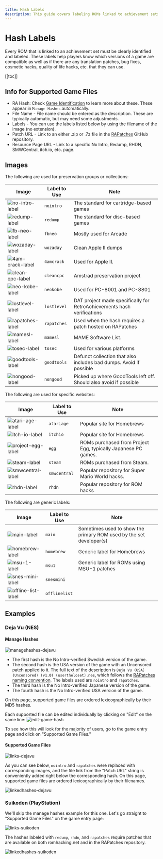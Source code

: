 ```yaml
---
title: Hash Labels
description: This guide covers labeling ROMs linked to achievement sets, including label types, image labels, and examples.
---
```


# Hash Labels

Every ROM that is linked to an achievement set must be clearly identified and labeled. These labels help players know which versions of a game are compatible as well as if there are any translation patches, bug fixes, cosmetic hacks, quality of life hacks, etc. that they can use.

[[toc]]

## Info for Supported Game Files

- RA Hash: Check [Game Identification](/developer-docs/game-identification) to learn more about these. These appear in `Manage Hashes` automatically.
- File Name - File name should be entered as the description. These are typically automatic, but may need some adjustments.
- Labels - You can use the labels listed below by using the filename of the image (no extension).
- Patch URL - Link to an either .zip or .7z file in the [RAPatches](https://github.com/RetroAchievements/RAPatches) GitHub repository. 
- Resource Page URL - Link to a specific No Intro, Redump, RHDN, SMWCentral, itch.io, etc. page.

## Images

The following are used for preservation groups or collections:

| Image                                                                                | Label to Use  | Note                                                                   |
| ------------------------------------------------------------------------------------ | ------------- | ---------------------------------------------------------------------- |
| ![no-intro-label](https://retroachievements.org/Images/labels/nointro.png)           | `nointro`     | The standard for cartridge-based games                                 |
| ![redump-label](https://retroachievements.org/Images/labels/redump.png)              | `redump`      | The standard for disc-based games                                      |
| ![fb-neo-label](https://retroachievements.org/Images/labels/fbneo.png)               | `fbneo`       | Mostly used for Arcade                                                 |
| ![wozaday-label](https://retroachievements.org/assets/images/labels/wozaday.png)     | `wozaday`     | Clean Apple II dumps                                                   |
| ![4am-crack-label](https://retroachievements.org/Images/labels/4amcrack.png)         | `4amcrack`    | Used for Apple II.                                                     |
| ![clean-cpc-label](https://retroachievements.org/Images/labels/cleancpc.png)         | `cleancpc`    | Amstrad preservation project                                           |
| ![neo-kobe-label](https://retroachievements.org/Images/labels/neokobe.png)           | `neokobe`     | Used for PC-8001 and PC-8801                                           |
| ![lostlevel-label](https://retroachievements.org/assets/images/labels/lostlevel.png) | `lostlevel`   | DAT project made specifically for RetroAchievements hash verifications |
| ![rapatches-label](https://retroachievements.org/Images/labels/rapatches.png)        | `rapatches`   | Used when the hash requires a patch hosted on RAPatches                |
| ![mamesl-label](https://retroachievements.org/Images/labels/mamesl.png)              | `mamesl`      | MAME Software List.                                                    |
| ![tosec-label](https://retroachievements.org/Images/labels/tosec.png)                | `tosec`       | Used for various platforms                                             |
| ![goodtools-label](https://retroachievements.org/Images/labels/goodtools.png)        | `goodtools`   | Defunct collection that also includes bad dumps. Avoid if possible     |
| ![nongood-label](https://retroachievements.org/Images/labels/nongood.png)            | `nongood`     | Picked up where GoodTools left off. Should also avoid if possible      |

The following are used for specific websites:

| Image                                                                                | Label to Use  | Note                                                                   |
| ------------------------------------------------------------------------------------ | ------------- | ---------------------------------------------------------------------- |
| ![atari-age-label](https://retroachievements.org/Images/labels/atariage.png)         | `atariage`    | Popular site for Homebrews                                             |
| ![itch-io-label](https://retroachievements.org/Images/labels/itchio.png)             | `itchio`      | Popular site for Homebrews                                             |
| ![project-egg-label](https://retroachievements.org/Images/labels/egg.png)            | `egg`         | ROMs purchased from Project Egg, typically Japanese PC games.          |
| ![steam-label](https://retroachievements.org/Images/labels/steam.png)                | `steam`       | ROMs purchased from Steam.                                             |
| ![smwcentral-label](https://retroachievements.org/Images/labels/smwcentral.png)      | `smwcentral`  | Popular repository for Super Mario World hacks.                        |
| ![rhdn-label](https://retroachievements.org/Images/labels/rhdn.png)                  | `rhdn`        | Popular repository for ROM hacks                                       |

The following are generic labels:

| Image                                                                                | Label to Use  | Note                                                                   |
| ------------------------------------------------------------------------------------ | ------------- | ---------------------------------------------------------------------- |
| ![main-label](https://retroachievements.org/Images/labels/main.png)                  | `main`        | Sometimes used to show the primary ROM used by the set developer(s)    |
| ![homebrew-label](https://retroachievements.org/Images/labels/homebrew.png)          | `homebrew`    | Generic label for Homebrews                                            |
| ![msu-1-label](https://retroachievements.org/Images/labels/msu1.png)                 | `msu1`        | Generic label for ROMs using MSU-1 patches                             |
| ![snes-mini-label](https://retroachievements.org/Images/labels/snesmini.png)         | `snesmini`    |                                                                        |
| ![offline-list-label](https://retroachievements.org/Images/labels/offlinelist.png)   | `offlinelist` |                                                                        |


## Examples

### Deja Vu (NES)

#### Manage Hashes

![managehashes-dejavu](/public/manage-hashes-dejavu.png)

- The first hash is the No Intro-verified Swedish version of the game.
- The second hash is the USA version of the game with an Uncensored patch applied to it. The full text of the description is `Deja Vu (USA) (Uncensored) (v1.0) (usertheloset).nes`, which follows the [RAPatches naming convention](https://github.com/RetroAchievements/RAPatches#naming-convention). The labels used are `nointro` and `rapatches`.
- The third hash is the No Intro-verified Japanese version of the game.
- The fourth hash is the No Intro-verified USA version of the game.

On this page, supported game files are ordered lexicographically by their MD5 hashes.

Each supported file can be edited individually by clicking on "Edit" on the same line:
![edit-game-hash](/public/edit-game-hash.png)

To see how this will look for the majority of users, go to the game entry page and click on "Supported Game Files."

#### Supported Game Files
![links-dejavu](/public/links-dejavu.png)

As you can see below, `nointro` and `rapatches` were replaced with corresponding images, and the file link from the "Patch URL" string is conveniently added right below the corresponding hash. On this page, supported game files are ordered lexicographically by their filenames.

![linkedhashes-dejavu](/public/supported-game-files-dejavu.png)

### Suikoden (PlayStation)

We'll skip the manage hashes example for this one. Let's go straight to "Supported Game Files" on the game entry page:

![links-suikoden](/public/links-suikoden.png)

The hashes labeled with `redump`, `rhdn`, and `rapatches` require patches that are available on both romhacking.net and in the RAPatches repository.

![linkedhashes-suikoden](/public/supported-game-files-suikoden.png)
